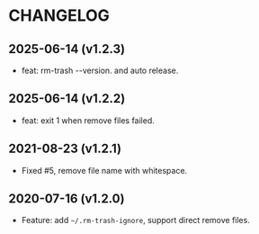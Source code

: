 # CHANGELOG

## 2025-06-14 (v1.2.3)

- feat: rm-trash --version. and auto release.

## 2025-06-14 (v1.2.2)

- feat: exit 1 when remove files failed.

## 2021-08-23 (v1.2.1)

- Fixed #5, remove file name with whitespace.

## 2020-07-16 (v1.2.0)

- Feature: add `~/.rm-trash-ignore`, support direct remove files.

